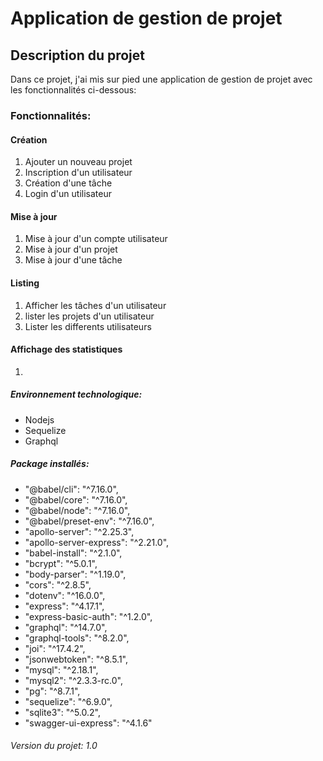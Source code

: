 # __Application de gestion de projet__ 
## Description du projet

Dans ce projet, j'ai mis sur pied une application de gestion de projet avec les fonctionnalités ci-dessous:

### Fonctionnalités:
#### Création
1. Ajouter un nouveau projet
2. Inscription d'un utilisateur
3. Création d'une tâche
4. Login d'un utilisateur
#### Mise à jour
1. Mise à jour d'un compte utilisateur
2. Mise à jour d'un projet
3. Mise à jour d'une tâche
#### Listing
1. Afficher les tâches d'un utilisateur
2. lister les projets d'un utilisateur
3. Lister les differents utilisateurs

#### Affichage des statistiques
1. 

##### Environnement technologique:
- Nodejs
- Sequelize
- Graphql
##### Package installés:

- "@babel/cli": "^7.16.0",
- "@babel/core": "^7.16.0",
- "@babel/node": "^7.16.0",
- "@babel/preset-env": "^7.16.0",
- "apollo-server": "^2.25.3",
- "apollo-server-express": "^2.21.0",
- "babel-install": "^2.1.0",
- "bcrypt": "^5.0.1",
- "body-parser": "^1.19.0",
- "cors": "^2.8.5",
- "dotenv": "^16.0.0",
- "express": "^4.17.1",
- "express-basic-auth": "^1.2.0",
- "graphql": "^14.7.0",
- "graphql-tools": "^8.2.0",
- "joi": "^17.4.2",
- "jsonwebtoken": "^8.5.1",
- "mysql": "^2.18.1",
- "mysql2": "^2.3.3-rc.0",
- "pg": "^8.7.1",
- "sequelize": "^6.9.0",
- "sqlite3": "^5.0.2",
- "swagger-ui-express": "^4.1.6"

###### Version du projet: 1.0
